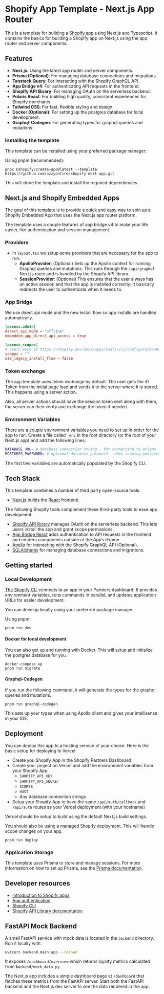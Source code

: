 # Shopify App Template - Next.js App Router

This is a template for building a
[Shopify app](https://shopify.dev/apps/getting-started) using Next.js and
Typescript. It contains the basics for building a Shopify app on Next.js using
the app router and server components.

## Features

- **Next.js**: Using the latest app router and server components.
- **Prisma (Optional)**: For managing database connections and migrations.
- **Tanstack Query**: For interacting with the Shopify GraphQL API.
- **App Bridge v4**: For authenticating API requests in the frontend.
- **Shopify API library**: For managing OAuth on the serverless backend.
- **Polaris React**: For building high quality, consistent experiences for
  Shopify merchants.
- **Tailwind CSS**: For fast, flexible styling and design.
- **Docker (Optional)**: For setting up the postgres database for local
  development.
- **Graphql-Codegen**: For generating types for graphql queries and mutations.

### Installing the template

This template can be installed using your preferred package manager:

Using pnpm (recommended):

```shell
pnpx @shopify/create-app@latest --template https://github.com/ozzyonfire/shopify-next-app.git
```

This will clone the template and install the required dependencies.

## Next.js and Shopify Embedded Apps

The goal of this template is to provide a quick and easy way to spin up a
Shopify Embedded App that uses the Next.js app router platform.

The template uses a couple features of app bridge v4 to make your life easier,
like authentication and session management.

### Providers

- in `layout.tsx` we setup some providers that are necessary for the app to run.
  - **ApolloProvider**: (Optional) Sets up the Apollo context for running
    Graphql queries and mutations. This runs through the `/api/graphql` Next.js
    route and is handled by the Shopify API library.
  - **SessionProvider**: (Optional) This ensures that the user always has an
    active session and that the app is installed correctly. It basically
    redirects the user to authenticate when it needs to.

### App Bridge

We use direct api mode and the new install flow so app installs are handled
automatically.

```toml
[access.admin]
direct_api_mode = "offline"
embedded_app_direct_api_access = true

[access_scopes]
# Learn more at https://shopify.dev/docs/apps/tools/cli/configuration#access_scopes
scopes = ""
use_legacy_install_flow = false
```

### Token exchange

The app template uses token exchange by default. The user gets the ID Token from
the initial page load and sends it to the server where it is stored. This
happens using a server action.

Also, all server actions should have the session token sent along with them, the
server can then verify and exchange the token if needed.

### Environment Variables

There are a couple environment variables you need to set up in order for the app
to run. Create a file called `.env` in the root directory (or the root of your
Next.js app) and add the following lines;

```bash
DATABASE_URL= # database connection string - for connecting to prisma
POSTGRES_PASSWORD= # optional database password - when running postgres db locally through docker
```

The first two variables are automatically populated by the Shopify CLI.

## Tech Stack

This template combines a number of third party open-source tools:

- [Next.js](https://nextjs.org/) builds the [React](https://reactjs.org/)
  frontend.

The following Shopify tools complement these third-party tools to ease app
development:

- [Shopify API library](https://github.com/Shopify/shopify-api-js?tab=readme-ov-file)
  manages OAuth on the serverless backend. This lets users install the app and
  grant scope permissions.
- [App Bridge React](https://shopify.dev/apps/tools/app-bridge/getting-started/using-react)
  adds authentication to API requests in the frontend and renders components
  outside of the App’s iFrame.
- [Apollo](https://www.apollographql.com/) for interacting with the Shopify
  GraphQL API (Optional).
- [SQLAlchemy]( ) for managing database connections and
  migrations. 
## Getting started

### Local Development

[The Shopify CLI](https://shopify.dev/apps/tools/cli) connects to an app in your
Partners dashboard. It provides environment variables, runs commands in
parallel, and updates application URLs for easier development.

You can develop locally using your preferred package manager.

Using pnpm:

```shell
pnpm run dev
```

#### Docker for local development

You can also get up and running with Docker. This will setup and initialize the
postgres database for you.

```shell
docker-compose up
pnpm run migrate
```

#### Graphql-Codegen

If you run the following command, it will generate the types for the graphql
queries and mutations.

```shell
pnpm run graphql-codegen
```

This sets up your types when using Apollo client and gives your intellisense in
your IDE.

## Deployment

You can deploy this app to a hosting service of your choice. Here is the basic
setup for deploying to Vercel:

- Create you Shopify App in the Shopify Partners Dashboard
- Create your project on Vercel and add the environment variables from your
  Shopify App
  - `SHOPIFY_API_KEY`
  - `SHOPIFY_API_SECRET`
  - `SCOPES`
  - `HOST`
  - Any database connection strings
- Setup your Shopify App to have the same `/api/auth/callback` and `/api/auth`
  routes as your Vercel deployment (with your hostname)

Vercel should be setup to build using the default Next.js build settings.

You should also be using a managed Shopify deployment. This will handle scope
changes on your app.

```shell
pnpm run deploy
```

### Application Storage

This template uses Prisma to store and manage sessions. For more information on
how to set up Prisma, see the
[Prisma documentation](https://www.prisma.io/docs/getting-started/setup-prisma/start-from-scratch-typescript-postgres).

## Developer resources

- [Introduction to Shopify apps](https://shopify.dev/apps/getting-started)
- [App authentication](https://shopify.dev/apps/auth)
- [Shopify CLI](https://shopify.dev/apps/tools/cli)
- [Shopify API Library documentation](https://github.com/Shopify/shopify-api-node/tree/main/docs)

## FastAPI Mock Backend

A small FastAPI service with mock data is located in the `backend` directory. Run it locally with:

```bash
uvicorn backend.main:app --reload
```

It exposes `/dashboard/overview` which returns loyalty metrics calculated from `backend/mock_data.py`.

 

The Next.js app includes a simple dashboard page at `/dashboard` that fetches these metrics from the FastAPI server. Start both the FastAPI backend and the Next.js dev server to see the data rendered in the app.
 